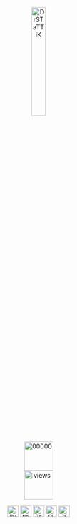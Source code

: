 <p align='center'>
  <img title="DrSTaTTiK" width="25%" src="https://harmonious-centaur-e23d86.netlify.app/.netlify/functions/api"><br>
  <img title="00000" height="65" src="https://harmonious-centaur-e23d86.netlify.app/.netlify/functions/api/views"><br>
  <img title="views" height="65" src="https://harmonious-centaur-e23d86.netlify.app/.netlify/functions/api/viewstitle"><br>
</p>

<p align="center">
  <code><img title="Python" height="25" src="https://www.svgrepo.com/show/354238/python.svg"></code>
  <code><img title="NodeJS" height="25" src="https://www.svgrepo.com/show/354119/nodejs-icon.svg"></code>
  <code><img title="Problem Solving" height="25" src="https://www.svgrepo.com/show/284831/virus-problem.svg"></code>
  <code><img title="CSS" height="25" src="https://www.svgrepo.com/show/353623/css-3.svg"></code>
  <code><img title="JSON" height="25" src="https://www.svgrepo.com/show/374338/json.svg"></code>
</p>
<!--
**drstattik-dev/drstattik-dev** is a ✨ _special_ ✨ repository because its `README.md` (this file) appears on your GitHub profile.

Here are some ideas to get you started:

- 🔭 I’m currently working on ...
- 🌱 I’m currently learning ...
- 👯 I’m looking to collaborate on ...
- 🤔 I’m looking for help with ...
- 💬 Ask me about ...
- 📫 How to reach me: ...
- 😄 Pronouns: ...
- ⚡ Fun fact: ...
-->

